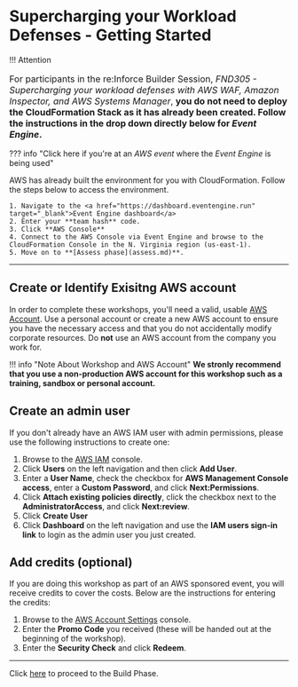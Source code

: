 # Supercharging your Workload Defenses - Getting Started

!!! Attention
    <p style="font-size:16px;">
      For participants in the re:Inforce Builder Session, _FND305 - Supercharging your workload defenses with AWS WAF, Amazon Inspector, and AWS Systems Manager_, **you do not need to deploy the CloudFormation Stack as it has already been created. Follow the instructions in the drop down directly below for _Event Engine_.**
    </p>

??? info  "Click here if you're at an *AWS event* where the *Event Engine* is being used" 

AWS has already built the environment for you with CloudFormation.  Follow the steps below to access the environment.

	1. Navigate to the <a href="https://dashboard.eventengine.run" target="_blank">Event Engine dashboard</a>
	2. Enter your **team hash** code. 
	3. Click **AWS Console**
    4. Connect to the AWS Console via Event Engine and browse to the CloudFormation Console in the N. Virginia region (us-east-1).
	5. Move on to **[Assess phase](assess.md)**.

---

## Create or Identify Exisitng AWS account

In order to complete these workshops, you'll need a valid, usable <a href="https://aws.amazon.com/getting-started/" target="_blank">AWS Account</a>. Use a personal account or create a new AWS account to ensure you have the necessary access and that you do not accidentally modify corporate resources. Do **not** use an AWS account from the company you work for. 

!!! info "Note About Workshop and AWS Account"
    __We stronly recommend that you use a non-production AWS account for this workshop such as a training, sandbox or personal account.__

## Create an admin user

If you don't already have an AWS IAM user with admin permissions, please use the following instructions to create one:

1.  Browse to the <a href="https://console.aws.amazon.com/iam/" target="_blank">AWS IAM</a> console.
2.  Click **Users** on the left navigation and then click **Add User**.
3.  Enter a **User Name**, check the checkbox for **AWS Management Console access**, enter a **Custom Password**, and click **Next:Permissions**.
4.  Click **Attach existing policies directly**, click the checkbox next to the **AdministratorAccess**, and click **Next:review**.
5.  Click **Create User**
6.  Click **Dashboard** on the left navigation and use the **IAM users sign-in link** to login as the admin user you just created.

## Add credits (optional)

If you are doing this workshop as part of an AWS sponsored event, you will receive credits to cover the costs.  Below are the instructions for entering the credits:

1.  Browse to the <a href="https://console.aws.amazon.com/billing/home?#/credits" target="_blank">AWS Account Settings</a> console.
2.  Enter the **Promo Code** you received (these will be handed out at the beginning of the workshop).
3.  Enter the **Security Check** and click **Redeem**.

---

Click [here](build.md) to proceed to the Build Phase.
